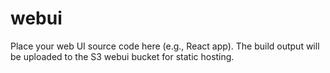 # webui

Place your web UI source code here (e.g., React app). The build output will be uploaded to the S3 webui bucket for static hosting. 